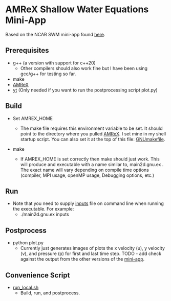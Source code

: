 # AMReX Shallow Water Equations Mini-App

Based on the NCAR SWM mini-app found [here](https://github.com/NCAR/SWM). 

## Prerequisites
 - g++ (a version with support for c++20)
    - Other compilers should also work fine but I have been using gcc/g++ for testing so far.
 - make
 - [AMReX](https://github.com/AMReX-Codes/amrex)
 - [yt](https://yt-project.org/) (Only needed if you want to run the postprocessing script plot.py)

## Build

- Set AMREX_HOME
  - The make file requires this environment variable to be set. It should point to the directory where you pulled [AMReX](https://github.com/AMReX-Codes/amrex). I set mine in my shell startup script. You can also set it at the top of this file: [GNUmakefile](./GNUmakefile).

- make
    - If AMREX_HOME is set correctly then make should just work. This will produce and executable with a name similar to, main2d.gnu.ex . The exact name will vary depending on compile time options (compiler, MPI usage, openMP usage, Debugging options, etc.)

## Run
- Note that you need to supply [inputs](./inputs) file on command line when running the executable. For example:
    - ./main2d.gnu.ex inputs


## Postprocess
- python plot.py
    - Currently just generates images of plots the x velocity (u), y velocity (v), and pressure (p) for first and last time step. TODO - add check against the output from the other versions of the [mini-app](https://github.com/NCAR/SWM).


## Convenience Script
- [run_local.sh](./run_local.sh)
    - Build, run, and postprocess.  

